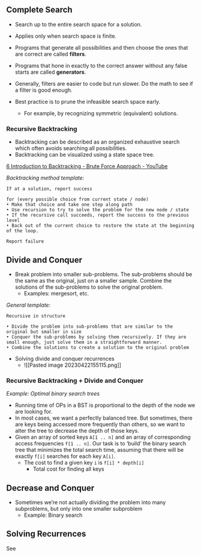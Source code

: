 ## Complete Search
- Search up to the entire search space for a solution. 
- Applies only when search space is finite. 

- Programs that generate all possibilities and then choose the ones that are correct are called **filters**.
-  Programs that hone in exactly to the correct answer without any false starts are called **generators**.
- Generally, filters are easier to code but run slower. Do the math to see if a filter is good enough.
- Best practice is to prune the infeasible search space early. 
	- For example, by recognizing symmetric (equivalent) solutions. 

### Recursive Backtracking
- Backtracking can be described as an organized exhaustive search which often avoids searching all possibilities.
- Backtracking can be visualized using a state space tree. 

[6 Introduction to Backtracking - Brute Force Approach - YouTube](https://www.youtube.com/watch?v=DKCbsiDBN6c)

*Backtracking method template:*
```
If at a solution, report success 

for (every possible choice from current state / node) 
• Make that choice and take one step along path 
• Use recursion to try to solve the problem for the new node / state 
• If the recursive call succeeds, report the success to the previous level 
• Back out of the current choice to restore the state at the beginning of the loop. 

Report failure
```

## Divide and Conquer
- Break problem into smaller sub-problems. The sub-problems should be the same as the original, just on a smaller sample. Combine the solutions of the sub-problems to solve the original problem. 
	- Examples: mergesort, etc. 

*General template:*
```
Recursive in structure 

• Divide the problem into sub-problems that are similar to the original but smaller in size 
• Conquer the sub-problems by solving them recursively. If they are small enough, just solve them in a straightforward manner. 
• Combine the solutions to create a solution to the original problem
```

- Solving divide and conquer recurrences
	- ![[Pasted image 20230422155115.png]]
### Recursive Backtracking + Divide and Conquer
*Example: Optimal binary search trees*
- Running time of OPs in a BST is proportional to the depth of the node we are looking for. 
- In most cases, we want a perfectly balanced tree. But sometimes, there are keys being accessed more frequently than others, so we want to alter the tree to decrease the depth of those keys. 
- Given an array of sorted keys `A[1 .. n]` and an array of corresponding access frequencies `f[1 .. n]`. Our task is to ‘build’ the binary search tree that minimizes the total search time, assuming that there will be exactly `f[i]` searches for each key `A[i]`.
	- The cost to find a given key `i` is `f[i] * depth[i]`
		- Total cost for finding all keys  

## Decrease and Conquer
- Sometimes we’re not actually dividing the problem into many subproblems, but only into one smaller subproblem
	- Example: Binary search

## Solving Recurrences
See 